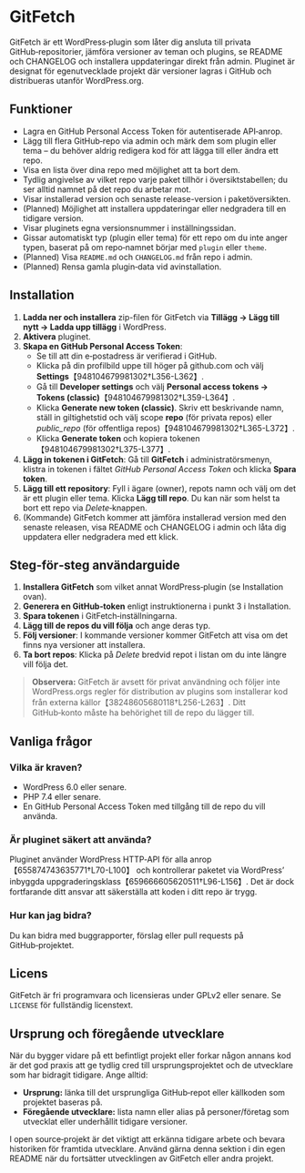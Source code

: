 # GitFetch

GitFetch är ett WordPress‑plugin som låter dig ansluta till privata GitHub‑repositorier, jämföra versioner av teman och plugins, se README och CHANGELOG och installera uppdateringar direkt från admin. Pluginet är designat för egenutvecklade projekt där versioner lagras i GitHub och distribueras utanför WordPress.org.

## Funktioner

* Lagra en GitHub Personal Access Token för autentiserade API‑anrop.
* Lägg till flera GitHub‑repo via admin och märk dem som plugin eller tema – du behöver aldrig redigera kod för att lägga till eller ändra ett repo.
* Visa en lista över dina repo med möjlighet att ta bort dem.
* Tydlig angivelse av vilket repo varje paket tillhör i översiktstabellen; du ser alltid namnet på det repo du arbetar mot.
* Visar installerad version och senaste release-version i paketöversikten.
* (Planned) Möjlighet att installera uppdateringar eller nedgradera till en tidigare version.
* Visar pluginets egna versionsnummer i inställningssidan.
* Gissar automatiskt typ (plugin eller tema) för ett repo om du inte anger typen, baserat på om repo‑namnet börjar med `plugin` eller `theme`.
* (Planned) Visa `README.md` och `CHANGELOG.md` från repo i admin.
* (Planned) Rensa gamla plugin‑data vid avinstallation.

## Installation

1. **Ladda ner och installera** zip-filen för GitFetch via **Tillägg → Lägg till nytt → Ladda upp tillägg** i WordPress.
2. **Aktivera** pluginet.
3. **Skapa en GitHub Personal Access Token**:
   - Se till att din e‑postadress är verifierad i GitHub.
   - Klicka på din profilbild uppe till höger på github.com och välj **Settings**【948104679981302†L356-L362】.
   - Gå till **Developer settings** och välj **Personal access tokens → Tokens (classic)**【948104679981302†L359-L364】.
   - Klicka **Generate new token (classic)**. Skriv ett beskrivande namn, ställ in giltighetstid och välj scope **repo** (för privata repos) eller *public_repo* (för offentliga repos)【948104679981302†L365-L372】.
   - Klicka **Generate token** och kopiera tokenen【948104679981302†L375-L377】.
4. **Lägg in tokenen i GitFetch**: Gå till **GitFetch** i administratörsmenyn, klistra in tokenen i fältet *GitHub Personal Access Token* och klicka **Spara token**.
5. **Lägg till ett repository**: Fyll i ägare (owner), repots namn och välj om det är ett plugin eller tema. Klicka **Lägg till repo**. Du kan när som helst ta bort ett repo via *Delete*‑knappen.
6. (Kommande) GitFetch kommer att jämföra installerad version med den senaste releasen, visa README och CHANGELOG i admin och låta dig uppdatera eller nedgradera med ett klick.

## Steg‑för‑steg användarguide

1. **Installera GitFetch** som vilket annat WordPress‑plugin (se Installation ovan).
2. **Generera en GitHub‑token** enligt instruktionerna i punkt 3 i Installation.
3. **Spara tokenen** i GitFetch‑inställningarna.
4. **Lägg till de repos du vill följa** och ange deras typ.
5. **Följ versioner**: I kommande versioner kommer GitFetch att visa om det finns nya versioner att installera.
6. **Ta bort repos**: Klicka på *Delete* bredvid repot i listan om du inte längre vill följa det.

> **Observera:** GitFetch är avsett för privat användning och följer inte WordPress.orgs regler för distribution av plugins som installerar kod från externa källor【38248605680118†L256-L263】. Ditt GitHub‑konto måste ha behörighet till de repo du lägger till.

## Vanliga frågor

### Vilka är kraven?

* WordPress 6.0 eller senare.
* PHP 7.4 eller senare.
* En GitHub Personal Access Token med tillgång till de repo du vill använda.

### Är pluginet säkert att använda?

Pluginet använder WordPress HTTP‑API för alla anrop【655874743635771†L70-L100】 och kontrollerar paketet via WordPress’ inbyggda uppgraderingsklass【659666605620511†L96-L156】. Det är dock fortfarande ditt ansvar att säkerställa att koden i ditt repo är trygg.

### Hur kan jag bidra?

Du kan bidra med buggrapporter, förslag eller pull requests på GitHub‑projektet.

## Licens

GitFetch är fri programvara och licensieras under GPLv2 eller senare. Se `LICENSE` för fullständig licenstext.

## Ursprung och föregående utvecklare

När du bygger vidare på ett befintligt projekt eller forkar någon annans kod är det god praxis att ge tydlig cred till ursprungsprojektet och de utvecklare som har bidragit tidigare. Ange alltid:

* **Ursprung:** länka till det ursprungliga GitHub‑repot eller källkoden som projektet baseras på.
* **Föregående utvecklare:** lista namn eller alias på personer/företag som utvecklat eller underhållit tidigare versioner.

I open source‑projekt är det viktigt att erkänna tidigare arbete och bevara historiken för framtida utvecklare. Använd gärna denna sektion i din egen README när du fortsätter utvecklingen av GitFetch eller andra projekt.